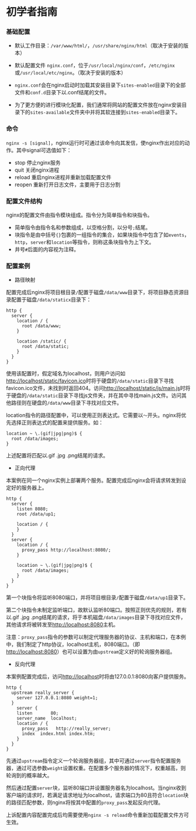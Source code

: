 # 初学者指南

### 基础配置

- 默认工作目录：`/var/www/html/`，`/usr/share/nginx/html`（取决于安装的版本）

- 默认配置文件 `nginx.conf`，位于`/usr/local/nginx/conf`，`/etc/nginx`或`/usr/local/etc/nginx`。（取决于安装的版本）
- `nginx.conf`会在nginx启动时加载其安装目录下`sites-enabled`目录下的全部文件和`conf.d`目录下以.conf结尾的文件。
- 为了更方便的进行模块化配置，我们通常将网站的配置文件放在nginx安装目录下的`sites-available`文件夹中并将其软连接到`sites-enabled`目录下。

### 命令

`nginx -s [signal]`，nginx运行时可通过该命令向其发信，使nginx作出对应的动作。其中signal可选值如下：

- stop 停止nginx服务
- quit 关闭nginx进程
- reload 重启nginx进程并重新加载配置文件
- reopen 重新打开日志文件，主要用于日志分割

### 配置文件结构

nginx的配置文件由指令模块组成。指令分为简单指令和块指令。

- 简单指令由指令名和参数组成，以空格分割，以分号`;`结尾。
- 块指令是由中括号`{}`包裹的一组指令的集合，如果块指令中包含了如`events`，`http`，`server`和`location`等指令，则称这条块指令为上下文。
- 井号`#`后面的内容视为注释。

### 配置案例

- 路径映射

配置完成后nginx将项目根目录`/`配置于磁盘`/data/www`目录下，将项目静态资源目录配置于磁盘`/data/staticx`目录下：

```nginx
http {
  server {
    location / {
      root /data/www;
    }

    location /static/ {
      root /data/static;
    }
  }
}
```

使用该配置时，假定域名为localhost，则用户访问如<http://localhost/static/favicon.ico>时将于硬盘的`/data/static`目录下寻找favicon.ico文件，未找到时返回404。访问<http://localhost/static/js/main.js>时将于硬盘的`/data/static`目录下寻找js文件夹，并在其中寻找main.js文件。访问其他路径则在硬盘的`/data/www`目录下寻找对应文件。

location指令的路径配置中，可以使用正则表达式。它需要以`～`开头。nginx将优先选择正则表达式的配置来提供服务。如：

```nginx
location ~ \.(gif|jpg|png)$ {
  root /data/images;
}
```

上述配置将匹配以.gif .jpg .png结尾的请求。

- 正向代理

本案例在同一个nginx实例上部署两个服务。配置完成后nginx会将请求转发到设定好的服务器上。

```nginx
http {
  server {
    listen 8080;
    root /data/up1;

    location / {
    }
  }
  server {
    location / {
      proxy_pass http://localhost:8080/;
    }

    location ~ \.(gif|jpg|png)$ {
      root /data/images;
    }
  }
}
```

第一个块指令将监听8080端口，并将项目根目录`/`配置于磁盘`/data/up1`目录下。

第二个块指令未制定监听端口，故默认监听80端口。按照正则优先的规则，若有以.gif .jpg .png结尾的请求，将于本机磁盘`/data/images`目录下寻找对应文件，其他请求将被转发至<http://localhost:8080>主机。

注意：`proxy_pass`指令的参数可以制定代理服务器的协议、主机和端口，在本例中，我们制定了http协议，localhost主机，8080端口。（即<http://localhost:8080>）也可以设置为由`upstream`定义好的轮询服务器组。

- 反向代理

本案例配置完成后，访问<http://localhost>时将由127.0.0.1:8080向客户提供服务。

```nginx
http {
  upstream really_server {  
    server 127.0.0.1:8080 weight=1;  
  }
	server {  
    listen       80;  
    server_name  localhost;    
    location / {  
      proxy_pass   http://really_server;
      index  index.html index.htm;  
    }       
  }  
}
```

先通过`upstream`指令定义一个轮询服务器组，其中可通过`server`指令配置服务器，通过可选参数`weight`设置权重。在配置多个服务器的情况下，权重越高，则轮询到的概率越大。

然后通过配置`server`块，监听80端口并设置服务器名为localhost。当nginx收到客户端的请求时，若满足请求地址为localhost，请求端口为80且符合`location`块的路径匹配参数，则nginx将按其中配置的`proxy_pass`发起反向代理。

上诉配置内容配置完成后均需要使用`nginx -s reload`命令重新加载配置文件方可生效。